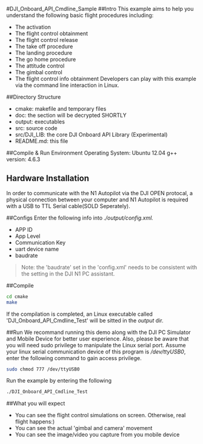 #DJI_Onboard_API_Cmdline_Sample
##Intro
This example aims to help you understand the following basic flight procedures including:
* The activation
* The flight control obtainment
* The flight control release
* The take off procedure
* The landing procedure
* The go home procedure
* The attitude control
* The gimbal control
* The flight control info obtainment
Developers can play with this example via the command line interaction in Linux. 

##Directory Structure
* cmake: makefile and temporary files
* doc: the section will be decrypted SHORTLY
* output: executables
* src: source code
* src/DJI_LIB: the core DJI Onboard API Library (Experimental)
* README.md: this file

##Compile & Run Environment
Operating System: Ubuntu 12.04
g++ version: 4.6.3

## Hardware Installation
In order to communicate with the N1 Autopilot via the DJI OPEN protocal, a physical connection between your computer and N1 Autopilot is required with a USB to TTL Serial cable(SOLD Seperately).

##Configs
Enter the following info into *./output/config.xml.*
* APP ID
* App Level
* Communication Key
* uart device name
* baudrate

>Note: the 'baudrate' set in the 'config.xml' needs to be consistent with the setting in the DJI N1 PC assistant.

##Compile
~~~bash
cd cmake
make
~~~

If the compilation is completed, an Linux executable called 'DJI_Onboard_API_Cmdline_Test' will be sitted in the *output* dir.

##Run
We recommand running this demo along with the DJI PC Simulator and Mobile Device for better user experience. Also, please be aware that you will need sudo privilege to manipulate the Linux serial port. Assume your linux serial communication device of this program is */dev/ttyUSB0*, enter the following command to gain access privilege.

~~~bash
sudo chmod 777 /dev/ttyUSB0
~~~

Run the example by entering the following
~~~bash
./DJI_Onboard_API_Cmdline_Test
~~~

##What you will expect
* You can see the flight control simulations on screen. Otherwise, real flight happens:)
* You can see the actual 'gimbal and camera' movement
* You can see the image/video you capture from you mobile device
